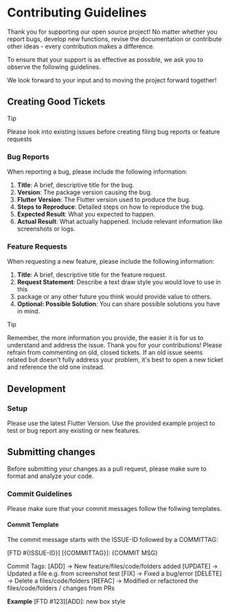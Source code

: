 # Contributing Guidelines

Thank you for supporting our open source project! No matter whether you 
report bugs, develop new functions, revise the documentation or contribute 
other ideas - every contribution makes a difference.

To ensure that your support is as effective as possible, we ask you to 
observe the following guidelines.

We look forward to your input and to moving the project forward together!

## Creating Good Tickets

> [!TIP]
> Please look into existing issues before creating filing bug reports or feature requests

### Bug Reports

When reporting a bug, please include the following information:

1. **Title**: A brief, descriptive title for the bug.
2. **Version**: The package version causing the bug.
3. **Flutter Version**: The Flutter version used to produce the bug.
4. **Steps to Reproduce**: Detailed steps on how to reproduce the bug.
5. **Expected Result**: What you expected to happen.
6. **Actual Result**: What actually happened. Include relevant information like screenshots or logs.

### Feature Requests

When requesting a new feature, please include the following information:

1. **Title**: A brief, descriptive title for the feature request.
2. **Request Statement**: Describe a text draw style you would love to use in this
3. package or any other future you think would provide value to others.
4. **Optional: Possible Solution**: You can share possible solutions you have in mind.

> [!TIP]
> Remember, the more information you provide, the easier it is for us to 
understand and address the issue. Thank you for your contributions!
> Please refrain from commenting on old, closed tickets. If an old issue seems 
related but doesn't fully address your problem, it's best to open a new ticket 
and reference the old one instead.

## Development

### Setup

Please use the latest Flutter Version. Use the provided example project to test 
or bug report any existing or new features. 

## Submitting changes

Before submitting your changes as a pull request, please make sure to format 
and analyze your code.

### Commit Guidelines

Please make sure that your commit messages follow the follwing templates.

#### Commit Template

The commit message starts with the ISSUE-ID followed by a COMMITTAG:

[FTD #{ISSUE-ID}] [{COMMITTAG}]: {COMMIT MSG}

Commit Tags:
[ADD] -> New feature/files/code/folders added 
[UPDATE] -> Updated a file e.g. from screenshot test
[FIX] -> Fixed a bug/error
[DELETE] -> Delete a files/code/folders
[REFAC] -> Modified or refactored the files/code/folders / changes from PRs

**Example**
[FTD #123][ADD]: new box style
